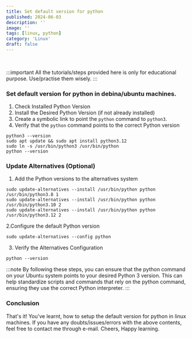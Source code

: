 ```yaml
---
title: Set default version for python
published: 2024-06-03
description: ''
image: ''
tags: [linux, python]
category: 'Linux'
draft: false 
---
```

<br>

:::important
All the tutorials/steps provided here is only for educational purpose. Use/practise them wisely.
:::

### Set default version for python in debina/ubuntu machines.
1. Check Installed Python Version
2. Install the Desired Python Version (if not already installed)
3. Create a symbolic link to point the `python` command to `python3`.
4. Verify that the `python` command points to the correct Python version

```shell
python3 --version
sudo apt update && sudo apt install python3.12
sudo ln -s /usr/bin/python3 /usr/bin/python
python --version
```

### Update Alternatives (Optional)

1. Add the Python versions to the alternatives system

```shell
sudo update-alternatives --install /usr/bin/python python /usr/bin/python3.8 1
sudo update-alternatives --install /usr/bin/python python /usr/bin/python3.10 2
sudo update-alternatives --install /usr/bin/python python /usr/bin/python3.12 2
```

2.Configure the default Python version

```shell
sudo update-alternatives --config python
```

3. Verify the Alternatives Configuration

```shell
python --version
```

:::note
By following these steps, you can ensure that the python command on your Ubuntu system points to your desired Python 3 version. This can help standardize scripts and commands that rely on the python command, ensuring they use the correct Python interpreter.
:::

### Conclusion
That's it! You've learnt, how to setup the default version for python in linux machines. If you have any doubts/issues/errors with the above contents, feel free to contact me through e-mail. Cheers, Happy learning.